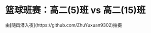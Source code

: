 # 篮球班赛：高二(5)班 vs 高二(15)班
<BilibiliVideo bvid="BV1yBdhYCEr4" />
由[随风潜入夜](https://github.com/ZhuYuxuan9302)拍摄